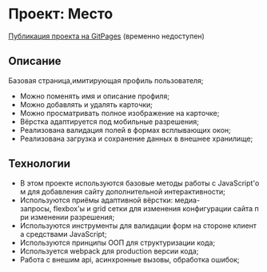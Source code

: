 # Проект: Место

[Публикация проекта на GitPages](https://tizjourney.github.io/mesto) (временно недоступен)

## Описание
Базовая страница,имитирующая профиль пользователя;
* Можно поменять имя и описание профиля;
* Можно добавлять и удалять карточки;
* Можно просматривать полное изображение на карточке;
* Вёрстка адаптируется под мобильные разрешения;
* Реализована валидация полей в формах всплывающих окон;
* Реализована загрузка и сохранение данных в внешнее хранилище;

## Технологии

* В этом проекте используются базовые методы работы с JavaScript'ом для добавления сайту дополнительной интерактивности;
* Используются приёмы адаптивной вёрстки: медиа-запросы, flexbox'ы и grid сетки для изменения конфигурации сайта при изменении разрешения;
* Используются инструменты для валидации форм на стороне клиента средствами JavaScript;
* Используются принципы ООП для структуризации кода;
* Используется webpack для production версии кода;
* Работа с внешим api, асинхронные вызовы, обработка ошибок;

